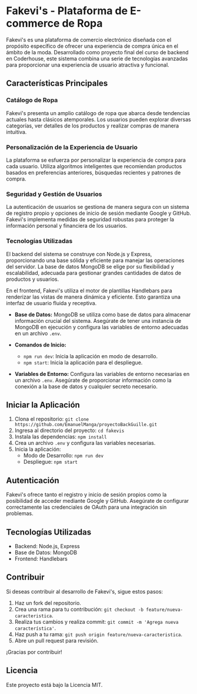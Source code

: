# Fakevi's - Plataforma de E-commerce de Ropa

Fakevi's es una plataforma de comercio electrónico diseñada con el propósito específico de ofrecer una experiencia de compra única en el ámbito de la moda. Desarrollado como proyecto final del curso de backend en Coderhouse, este sistema combina una serie de tecnologías avanzadas para proporcionar una experiencia de usuario atractiva y funcional.

## Características Principales

### Catálogo de Ropa

Fakevi's presenta un amplio catálogo de ropa que abarca desde tendencias actuales hasta clásicos atemporales. Los usuarios pueden explorar diversas categorías, ver detalles de los productos y realizar compras de manera intuitiva.

### Personalización de la Experiencia de Usuario

La plataforma se esfuerza por personalizar la experiencia de compra para cada usuario. Utiliza algoritmos inteligentes que recomiendan productos basados en preferencias anteriores, búsquedas recientes y patrones de compra.

### Seguridad y Gestión de Usuarios

La autenticación de usuarios se gestiona de manera segura con un sistema de registro propio y opciones de inicio de sesión mediante Google y GitHub. Fakevi's implementa medidas de seguridad robustas para proteger la información personal y financiera de los usuarios.

### Tecnologías Utilizadas

El backend del sistema se construye con Node.js y Express, proporcionando una base sólida y eficiente para manejar las operaciones del servidor. La base de datos MongoDB se elige por su flexibilidad y escalabilidad, adecuada para gestionar grandes cantidades de datos de productos y usuarios.

En el frontend, Fakevi's utiliza el motor de plantillas Handlebars para renderizar las vistas de manera dinámica y eficiente. Esto garantiza una interfaz de usuario fluida y receptiva.

-   **Base de Datos:** MongoDB se utiliza como base de datos para almacenar información crucial del sistema. Asegúrate de tener una instancia de MongoDB en ejecución y configura las variables de entorno adecuadas en un archivo `.env`.

-   **Comandos de Inicio:**

    -   `npm run dev`: Inicia la aplicación en modo de desarrollo.
    -   `npm start`: Inicia la aplicación para el despliegue.

-   **Variables de Entorno:** Configura las variables de entorno necesarias en un archivo `.env`. Asegúrate de proporcionar información como la conexión a la base de datos y cualquier secreto necesario.

## Iniciar la Aplicación

1. Clona el repositorio: `git clone https://github.com/EmanuelManga/proyectoBackGuille.git`
2. Ingresa al directorio del proyecto: `cd fakevis`
3. Instala las dependencias: `npm install`
4. Crea un archivo `.env` y configura las variables necesarias.
5. Inicia la aplicación:
    - Modo de Desarrollo: `npm run dev`
    - Despliegue: `npm start`

## Autenticación

Fakevi's ofrece tanto el registro y inicio de sesión propios como la posibilidad de acceder mediante Google y GitHub. Asegúrate de configurar correctamente las credenciales de OAuth para una integración sin problemas.

## Tecnologías Utilizadas

-   Backend: Node.js, Express
-   Base de Datos: MongoDB
-   Frontend: Handlebars

## Contribuir

Si deseas contribuir al desarrollo de Fakevi's, sigue estos pasos:

1. Haz un fork del repositorio.
2. Crea una rama para tu contribución: `git checkout -b feature/nueva-caracteristica`.
3. Realiza tus cambios y realiza commit: `git commit -m 'Agrega nueva característica'`.
4. Haz push a tu rama: `git push origin feature/nueva-caracteristica`.
5. Abre un pull request para revisión.

¡Gracias por contribuir!

## Licencia

Este proyecto está bajo la Licencia MIT.
